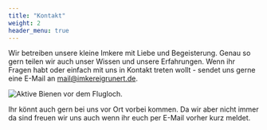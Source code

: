 ```yaml
---
title: "Kontakt"
weight: 2
header_menu: true
---
```


Wir betreiben unsere kleine Imkere mit Liebe und Begeisterung. Genau so gern teilen wir auch unser Wissen und unsere Erfahrungen. Wenn ihr Fragen habt oder einfach mit uns in Kontakt treten wollt - sendet uns gerne eine E-Mail an  [mail@imkereigrunert.de](mailto:mail@imkereigrunert.de).

![Aktive Bienen vor dem Flugloch.](../images/flugbetrieb.webp)

Ihr könnt auch gern bei uns vor Ort vorbei kommen. Da wir aber nicht immer da sind freuen wir uns auch wenn ihr euch per E-Mail vorher kurz meldet.